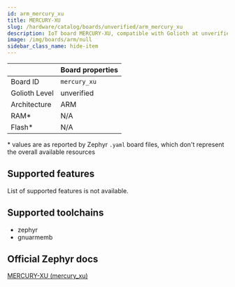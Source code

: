 ```yaml
---
id: arm_mercury_xu
title: MERCURY-XU
slug: /hardware/catalog/boards/unverified/arm_mercury_xu
description: IoT board MERCURY-XU, compatible with Golioth at unverified level.
image: /img/boards/arm/null
sidebar_class_name: hide-item
---
```


[//]: # (This is an auto-generated file, do not edit! Changes to it will be lost upon re-generation)



|                | Board properties     |
| -------------  | -------------------- |
| Board ID       | `mercury_xu` |
| Golioth Level  | unverified       |
| Architecture   | ARM |
| RAM*           | N/A |
| Flash*         | N/A |

\* values are as reported by Zephyr `.yaml` board files, which don't represent the overall available resources



## Supported features

List of supported features is not available.

## Supported toolchains

* zephyr
* gnuarmemb

## Official Zephyr docs

[MERCURY-XU (mercury_xu)](https://docs.zephyrproject.org/latest/boards/arm/mercury_xu/doc/index.html)
